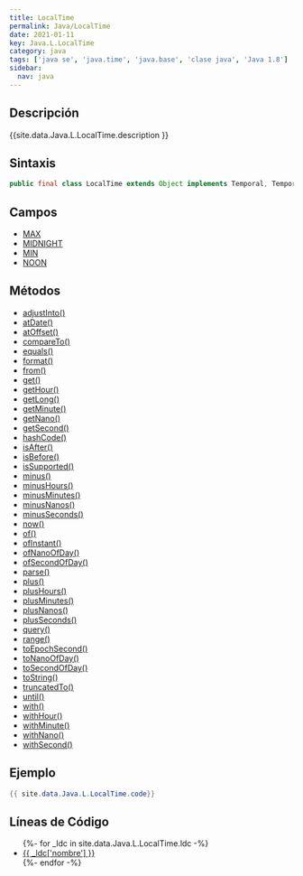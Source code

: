 ```yaml
---
title: LocalTime
permalink: Java/LocalTime
date: 2021-01-11
key: Java.L.LocalTime
category: java
tags: ['java se', 'java.time', 'java.base', 'clase java', 'Java 1.8']
sidebar: 
  nav: java
---
```


## Descripción
{{site.data.Java.L.LocalTime.description }}

## Sintaxis
~~~java
public final class LocalTime extends Object implements Temporal, TemporalAdjuster, Comparable<LocalTime>, Serializable
~~~

## Campos
* [MAX](/Java/LocalTime/MAX)
* [MIDNIGHT](/Java/LocalTime/MIDNIGHT)
* [MIN](/Java/LocalTime/MIN)
* [NOON](/Java/LocalTime/NOON)

## Métodos
* [adjustInto()](/Java/LocalTime/adjustInto)
* [atDate()](/Java/LocalTime/atDate)
* [atOffset()](/Java/LocalTime/atOffset)
* [compareTo()](/Java/LocalTime/compareTo)
* [equals()](/Java/LocalTime/equals)
* [format()](/Java/LocalTime/format)
* [from()](/Java/LocalTime/from)
* [get()](/Java/LocalTime/get)
* [getHour()](/Java/LocalTime/getHour)
* [getLong()](/Java/LocalTime/getLong)
* [getMinute()](/Java/LocalTime/getMinute)
* [getNano()](/Java/LocalTime/getNano)
* [getSecond()](/Java/LocalTime/getSecond)
* [hashCode()](/Java/LocalTime/hashCode)
* [isAfter()](/Java/LocalTime/isAfter)
* [isBefore()](/Java/LocalTime/isBefore)
* [isSupported()](/Java/LocalTime/isSupported)
* [minus()](/Java/LocalTime/minus)
* [minusHours()](/Java/LocalTime/minusHours)
* [minusMinutes()](/Java/LocalTime/minusMinutes)
* [minusNanos()](/Java/LocalTime/minusNanos)
* [minusSeconds()](/Java/LocalTime/minusSeconds)
* [now()](/Java/LocalTime/now)
* [of()](/Java/LocalTime/of)
* [ofInstant()](/Java/LocalTime/ofInstant)
* [ofNanoOfDay()](/Java/LocalTime/ofNanoOfDay)
* [ofSecondOfDay()](/Java/LocalTime/ofSecondOfDay)
* [parse()](/Java/LocalTime/parse)
* [plus()](/Java/LocalTime/plus)
* [plusHours()](/Java/LocalTime/plusHours)
* [plusMinutes()](/Java/LocalTime/plusMinutes)
* [plusNanos()](/Java/LocalTime/plusNanos)
* [plusSeconds()](/Java/LocalTime/plusSeconds)
* [query()](/Java/LocalTime/query)
* [range()](/Java/LocalTime/range)
* [toEpochSecond()](/Java/LocalTime/toEpochSecond)
* [toNanoOfDay()](/Java/LocalTime/toNanoOfDay)
* [toSecondOfDay()](/Java/LocalTime/toSecondOfDay)
* [toString()](/Java/LocalTime/toString)
* [truncatedTo()](/Java/LocalTime/truncatedTo)
* [until()](/Java/LocalTime/until)
* [with()](/Java/LocalTime/with)
* [withHour()](/Java/LocalTime/withHour)
* [withMinute()](/Java/LocalTime/withMinute)
* [withNano()](/Java/LocalTime/withNano)
* [withSecond()](/Java/LocalTime/withSecond)

## Ejemplo
~~~java
{{ site.data.Java.L.LocalTime.code}}
~~~

## Líneas de Código
<ul>
{%- for _ldc in site.data.Java.L.LocalTime.ldc -%}
   <li>
       <a href="{{_ldc['url'] }}">{{ _ldc['nombre'] }}</a>
   </li>
{%- endfor -%}
</ul>
